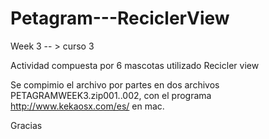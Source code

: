 # Petagram---ReciclerView
Week 3 -- > curso 3

Actividad compuesta por 6 mascotas utilizado Recicler view

Se compimio el archivo por partes en dos archivos PETAGRAMWEEK3.zip001..002, con el programa http://www.kekaosx.com/es/ en mac.

Gracias
